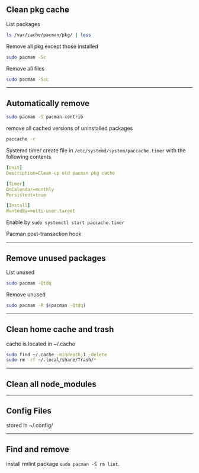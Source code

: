 

## Clean pkg cache

List packages
```bash
ls /var/cache/pacman/pkg/ | less 
```

Remove all pkg except those installed
```bash
sudo pacman -Sc 
```

Remove all files
```bash
sudo pacman -Scc
```

---

## Automatically remove

```bash
sudo pacman -S pacman-contrib
```

remove all cached versions of uninstalled packages
```bash
paccache -r
```

Systemd timer
create file in `/etc/systemd/system/paccache.timer` with the following contents
```yml
[Unit]
Description=Clean-up old pacman pkg cache

[Timer]
OnCalendar=monthly
Persistent=true

[Install]
WantedBy=multi-user.target
```
Enable by `sudo systemctl start paccache.timer`

Pacman post-transaction hook

---

## Remove unused packages
List unused
```bash
sudo pacman -Qtdq
```

Remove unused
```bash
sudo pacman -R $(pacman -Qtdq)
```

---

## Clean home cache and trash
cache is located in ~/.cache
```bash
sudo find ~/.cache -mindepth 1 -delete
sudo rm -rf ~/.local/share/Trash/*
```

---

## Clean all node_modules

---

## Config Files
stored in ~/.config/

---

## Find and remove
install rmlint package `sudo pacman -S rm lint`.